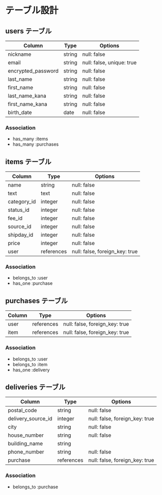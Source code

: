 # テーブル設計

## users テーブル

| Column             | Type    | Options                   |
|--------------------|---------|---------------------------|
| nickname           | string  | null: false               |
| email              | string  | null: false, unique: true |
| encrypted_password | string  | null: false               |
| last_name          | string  | null: false               |
| first_name         | string  | null: false               |
| last_name_kana     | string  | null: false               |
| first_name_kana    | string  | null: false               |
| birth_date         | date    | null: false               |

### Association

- has_many :items
- has_many :purchases


## items テーブル

| Column             | Type       | Options                        |
| ------------------ | ---------- | ------------------------------ |
| name               | string     | null: false                    |
| text               | text       | null: false                    |
| category_id        | integer    | null: false                    |
| status_id          | integer    | null: false                    |
| fee_id             | integer    | null: false                    |
| source_id          | integer    | null: false                    |
| shipday_id         | integer    | null: false                    |
| price              | integer    | null: false                    |
| user               | references | null: false, foreign_key: true |

### Association

- belongs_to :user
- has_one :purchase


## purchases テーブル

| Column        | Type       | Options                        |
|---------------|------------|--------------------------------|
| user          | references | null: false, foreign_key: true |
| item          | references | null: false, foreign_key: true |

### Association

- belongs_to :user
- belongs_to :item
- has_one :delivery


## deliveries テーブル

| Column             | Type           | Options                        |
| ------------------ | -------------- | ------------------------------ |
| postal_code        | string         | null: false                    |
| delivery_source_id | integer        | null: false, foreign_key: true |
| city               | string         | null: false                    |
| house_number       | string         | null: false                    |
| building_name      | string         |                                |
| phone_number       | string         | null: false                    |
| purchase           | references     | null: false, foreign_key: true |

### Association

- belongs_to :purchase
